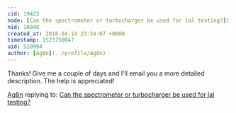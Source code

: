 ```yaml
---
cid: 19423
node: [Can the spectrometer or turbocharger be used for lal testing?](../notes/Ag8n/04-02-2018/can-the-spectrometer-or-turbocharger-be-used-for-lal-testing)
nid: 16048
created_at: 2018-04-14 23:54:07 +0000
timestamp: 1523750047
uid: 520994
author: [Ag8n](../profile/Ag8n)
---
```


Thanks! Give me a couple of days and I'll email you a more detailed description.  The help is appreciated!

[Ag8n](../profile/Ag8n) replying to: [Can the spectrometer or turbocharger be used for lal testing?](../notes/Ag8n/04-02-2018/can-the-spectrometer-or-turbocharger-be-used-for-lal-testing)

